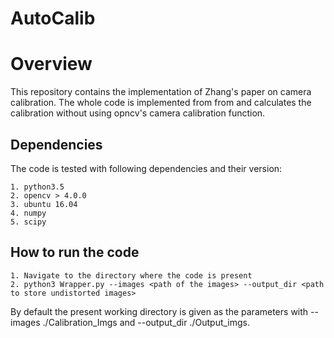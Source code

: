 # AutoCalib

# Overview 
This repository contains the implementation of Zhang's paper on camera calibration. The whole code is implemented from from and calculates the calibration without using opncv's camera calibration function.

## Dependencies
The code is tested with following dependencies and their version:
```
1. python3.5
2. opencv > 4.0.0
3. ubuntu 16.04
4. numpy
5. scipy
```

## How to run the code
```
1. Navigate to the directory where the code is present
2. python3 Wrapper.py --images <path of the images> --output_dir <path to store undistorted images>
```
By default the present working directory is given as the parameters with --images ./Calibration_Imgs and --output_dir ./Output_imgs.
